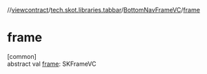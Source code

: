 //[viewcontract](../../../index.md)/[tech.skot.libraries.tabbar](../index.md)/[BottomNavFrameVC](index.md)/[frame](frame.md)

# frame

[common]\
abstract val [frame](frame.md): SKFrameVC

